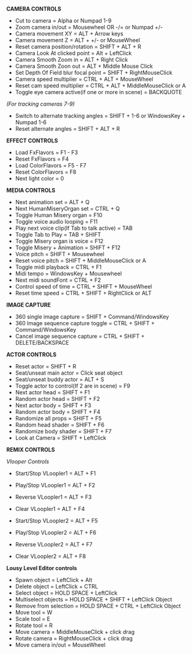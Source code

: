 **CAMERA CONTROLS**
* Cut to camera = Alpha or Numpad 1-9
* Zoom camera in/out = Mousewheel OR -/= or Numpad +/-
* Camera movement XY = ALT + Arrow keys
* Camera movement Z = ALT + +/- or MouseWheel
* Reset camera position/rotation =  SHIFT + ALT + R
* Camera Look At clicked point = Alt + LeftClick
* Camera Smooth Zoom in = ALT + Right Click
* Camera Smooth Zoon out = ALT + Middle Mouse Click
* Set Depth Of Field blur focal point = SHIFT + RightMouseClick
* Camera speed multiplier = CTRL + ALT + MouseWheel
* Reset cam speed multiplier = CTRL + ALT + MiddleMouseClick or A
* Toggle eye camera active(if one or more in scene) = BACKQUOTE

*(For tracking cameras 7-9)*
* Switch to alternate tracking angles = SHIFT + 1-6 or WindowsKey + Numpad 1-6
* Reset alternate angles =  SHIFT + ALT + R

**EFFECT CONTROLS**
* Load FxFlavors = F1 - F3
* Reset FxFlavors = F4
* Load ColorFlavors = F5 - F7
* Reset ColorFlavors = F8
* Next light color = 0

**MEDIA CONTROLS**
* Next animation set = ALT + Q
* Next HumanMiseryOrgan set = CTRL + Q
* Toggle Human Misery organ = F10
* Toggle voice audio looping = F11
* Play next voice clip(If Tab to talk active) = TAB
* Toggle Tab to Play = TAB + SHIFT
* Toggle Misery organ is voice = F12
* Toggle Misery + Animation = SHIFT + F12
* Voice pitch = SHIFT + Mousewheel
* Reset voice pitch = SHIFT + MiddleMouseClick or A
* Toggle midi playback = CTRL + F1
* Midi tempo = WindowsKey + Mousewheel
* Next midi soundFont = CTRL + F2
* Control speed of time = CTRL + SHIFT + MouseWheel
* Reset time speed = CTRL + SHIFT + RightClick or ALT

**IMAGE CAPTURE**
* 360 single image capture = SHIFT + Command/WindowsKey
* 360 Image sequence capture toggle = CTRL + SHIFT + Command/WindowsKey
* Cancel image sequence capture = CTRL + SHIFT + DELETE/BACKSPACE


**ACTOR CONTROLS**
* Reset actor = SHIFT + R
* Seat/unseat main actor = Click seat object
* Seat/unseat buddy actor = ALT + S
* Toggle actor to control(If 2 are in scene) = F9
* Next actor head = SHIFT + F1
* Random actor head = SHIFT + F2
* Next actor body = SHIFT + F3
* Random actor body = SHIFT + F4
* Randomize all props = SHIFT + F5
* Random head shader = SHIFT + F6
* Randomize body shader = SHIFT + F7
* Look at Camera = SHIFT + LeftClick

**REMIX CONTROLS**

*Vlooper Controls*
* Start/Stop VLoopler1 = ALT + F1
* Play/Stop VLoopler1 = ALT + F2
* Reverse VLoopler1 = ALT + F3
* Clear VLoopler1 = ALT + F4

* Start/Stop VLoopler2 = ALT + F5
* Play/Stop VLoopler2 = ALT + F6
* Reverse VLoopler2 = ALT + F7
* Clear VLoopler2 = ALT + F8

**Lousy Level Editor controls**
* Spawn object = LeftClick + Alt
* Delete object = LeftClick + CTRL
* Select object = HOLD SPACE + LeftClick
* Multiselect objects = HOLD SPACE + SHIFT + LeftClick Object
* Remove from selection = HOLD SPACE + CTRL + LeftClick Object
* Move tool = W
* Scale tool = E
* Rotate tool = R
* Move camera = MiddleMouseClick + click drag
* Rotate camera = RightMouseClick + click drag
* Move camera in/out = MouseWheel
